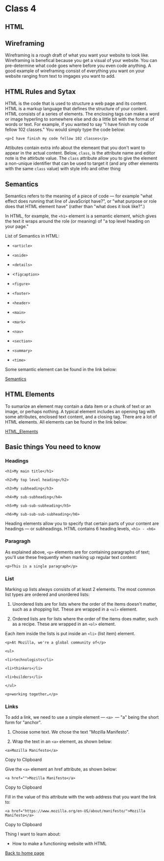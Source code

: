 # Class 4

## HTML

## Wireframing

Wireframing is a rough draft of what you want your website to look like. Wireframing is benefical because you get a visual of your website. You can pre-determine what code goes where before you even code anything. A good example of wireframing consist of everything you want on your website ranging from text to imgages you want to add.

## HTML Rules and Sytax

HTML is the code that is used to structure a web page and its content. HTML is a markup language that defines the structure of your content. HTML consists of a series of elements. The enclosing tags can make a word or image hyperling to somewhere else and do a little bit with the format of words or text. For example, if you wanted to say "I have finish my code fellow 102 classes." You would simply type the code below:

`<p>I have finish my code fellow 102 classes</p>`

Attibutes contain extra info about the elemeant that you don't want to appear in the actual content. Below, `class`, is the attribute name and editor note is the attirbute value. The `class` attribute allow you to give the element a non-unique identifier that can be used to target it (and  any other elements with the same `class` value) with style info and other thing

## Semantics

Semantics refers to the meaning of a piece of code — for example "what effect does running that line of JavaScript have?", or "what purpose or role does that HTML element have" (rather than "what does it look like?".)

In HTML, for example, the `<h1>` element is a semantic element, which gives the text it wraps around the role (or meaning) of "a top level heading on your page."

List of Semantics in HTML:

- `<article>`

- `<aside>`

- `<details>`

- <`figcaption>`

- `<figure>`

- `<footer>`

- `<header>`

- `<main>`

- `<mark>`

- `<nav>`

- `<section>`

- `<summary>`

- `<time>`

Some semantic element can be found in the link below:

[Semantics](https://developer.mozilla.org/en-US/docs/Glossary/Semantics)

## HTML Elements

To sumarize an element may contain a data item or a chunk of text or an image, or perhaps nothing. A typical element includes an opening tag with some attributes, enclosed text content, and a closing tag. There are a lot of HTML elements. All elements can be found in the link below:

[HTML_Elements](https://developer.mozilla.org/en-US/docs/Web/HTML/Element)

## Basic things You need to know

### Headings

`<h1>My main title</h1>`

`<h2>My top level heading</h2>`

`<h3>My subheading</h3>`

`<h4>My sub-subheading</h4>`

`<h5>My sub-sub-subheading</h5>`

`<h6>My sub-sub-sub-subheading</h6>`

Heading elements allow you to specify that certain parts of your content are headings — or subheadings.
HTML contains 6 heading levels, `<h1> - <h6>`

### Paragragh

As explained above, `<p>` elements are for containing paragraphs of text; you'll use these frequently when marking up regular text content:

`<p>This is a single paragraph</p>`

### List

Marking up lists always consists of at least 2 elements. The most common list types are ordered and unordered lists:

1. Unordered lists are for lists where the order of the items doesn't matter, such as a shopping list. These are wrapped in a `<ul>` element.

2. Ordered lists are for lists where the order of the items does matter, such as a recipe. These are wrapped in an `<ol>` element.

Each item inside the lists is put inside an `<li>` (list item) element.

`<p>At Mozilla, we're a global community of</p>`

`<ul>`

 `<li>technologists</li>`

 `<li>thinkers</li>`

 `<li>builders</li>`

`</ul>`

`<p>working together…</p>`

### Links

To add a link, we need to use a simple element — `<a> `— "a" being the short form for "anchor".

1. Choose some text. We chose the text "Mozilla Manifesto".

2. Wrap the text in an `<a>` element, as shown below:

`<a>Mozilla Manifesto</a>`

Copy to Clipboard

Give the `<a>` element an href attribute, as shown below:

`<a href="">Mozilla Manifesto</a>`

Copy to Clipboard

Fill in the value of this attribute with the web address that you want the link to:

`<a href="https://www.mozilla.org/en-US/about/manifesto/">Mozilla Manifesto</a>`




Copy to Clipboard

Thing I want to learn about:

- How to make a functioning website with HTML

[Back to home page](../README.md)
